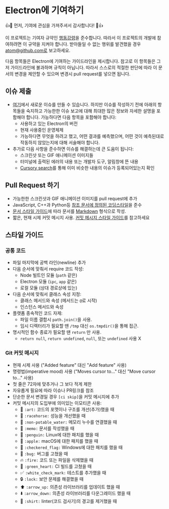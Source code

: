 # Electron에 기여하기

:+1::tada: 먼저, 기여에 관심을 가져주셔서 감사합니다! :tada::+1:

이 프로젝트는 기여자 규약인 [행동강령](CODE_OF_CONDUCT.md)을 준수합니다. 따라서 이
프로젝트의 개발에 참여하려면 이 규약을 지켜야 합니다. 받아들일 수 없는 행위를 발견했을
경우 atom@github.com로 보고하세요.

다음 항목들은 Electron에 기여하는 가이드라인을 제시합니다.
참고로 이 항목들은 그저 가이드라인에 불과하며 규칙이 아닙니다. 따라서 스스로의 적절한
판단에 따라 이 문서의 변경을 제안할 수 있으며 변경시 pull request를 넣으면 됩니다.

## 이슈 제출

* [여기](https://github.com/electron/electron/issues/new)에서 새로운 이슈를 만들 수
있습니다. 하지만 이슈를 작성하기 전에 아래의 항목들을 숙지하고 가능한한 이슈 보고에
대해 최대한 많은 정보와 자세한 설명을 포함해야 합니다. 가능하다면 다음 항목을 포함해야
합니다:
  * 사용하고 있는 Electron의 버전
  * 현재 사용중인 운영체제
  * 가능하다면 무엇을 하려고 했고, 어떤 결과를 예측했으며, 어떤 것이 예측된대로
  작동하지 않았는지에 대해 서술해야 합니다.
* 추가로 다음 사항을 준수하면 이슈를 해결하는데 큰 도움이 됩니다:
  * 스크린샷 또는 GIF 애니메이션 이미지들
  * 터미널에 출력된 에러의 내용 또는 개발자 도구, 알림창에 뜬 내용
  * [Cursory search](https://github.com/electron/electron/issues?utf8=✓&q=is%3Aissue+)를
  통해 이미 비슷한 내용의 이슈가 등록되어있는지 확인

## Pull Request 하기

* 가능한한 스크린샷과 GIF 애니메이션 이미지를 pull request에 추가
* JavaScript, C++과 Python등
[참조 문서에 정의된 코딩스타일](/docs-translations/ko-KR/development/coding-style.md)을
준수
* [문서 스타일 가이드](/docs-translations/ko-KR/styleguide.md)에 따라 문서를
[Markdown](https://daringfireball.net/projects/markdown) 형식으로 작성.
* 짧은, 현재 시제 커밋 메시지 사용. [커밋 메시지 스타일 가이드](#git-커밋-메시지)를
참고하세요

## 스타일 가이드

### 공통 코드

* 파일 마지막에 공백 라인(newline) 추가
* 다음 순서에 맞춰서 require 코드 작성:
  * Node 빌트인 모듈 (`path` 같은)
  * Electron 모듈 (`ipc`, `app` 같은)
  * 로컬 모듈 (상대 경로상에 있는)
* 다음 순서에 맞춰서 클래스 속성 지정:
  * 클래스 메서드와 속성 (메서드는 `@`로 시작)
  * 인스턴스 메서드와 속성
* 플랫폼 종속적인 코드 자제:
  * 파일 이름 결합시 `path.join()`을 사용.
  * 임시 디렉터리가 필요할 땐 `/tmp` 대신 `os.tmpdir()`을 통해 접근.
* 명시적인 함수 종료가 필요할 땐 `return` 만 사용.
  * `return null`, `return undefined`, `null`, 또는 `undefined` 사용 X

### Git 커밋 메시지

* 현재 시제 사용 ("Added feature" 대신 "Add feature" 사용)
* 명령법(imperative mood) 사용 ("Moves cursor to..." 대신 "Move cursor to..." 사용)
* 첫 줄은 72자에 맞추거나 그 보다 적게 제한
* 자유롭게 필요에 따라 이슈나 PR링크를 참조
* 단순한 문서 변경일 경우 `[ci skip]`을 커밋 메시지에 추가
* 커밋 메시지의 도입부에 의미있는 이모티콘 사용:
  * :art: `:art:` 코드의 포맷이나 구조를 개선(추가)했을 때
  * :racehorse: `:racehorse:` 성능을 개선했을 때
  * :non-potable_water: `:non-potable_water:` 메모리 누수를 연결했을 때
  * :memo: `:memo:` 문서를 작성했을 때
  * :penguin: `:penguin:` Linux에 대한 패치를 했을 때
  * :apple: `:apple:` macOS에 대한 패치를 했을 때
  * :checkered_flag: `:checkered_flag:` Windows에 대한 패치를 했을 때
  * :bug: `:bug:` 버그를 고쳤을 때
  * :fire: `:fire:` 코드 또는 파일을 삭제했을 때
  * :green_heart: `:green_heart:` CI 빌드를 고쳤을 때
  * :white_check_mark: `:white_check_mark:` 테스트를 추가했을 때
  * :lock: `:lock:` 보안 문제를 해결했을 때
  * :arrow_up: `:arrow_up:` 의존성 라이브러리를 업데이트 했을 때
  * :arrow_down: `:arrow_down:` 의존성 라이브러리를 다운그레이드 했을 때
  * :shirt: `:shirt:` linter(코드 검사기)의 경고를 제거했을 때
